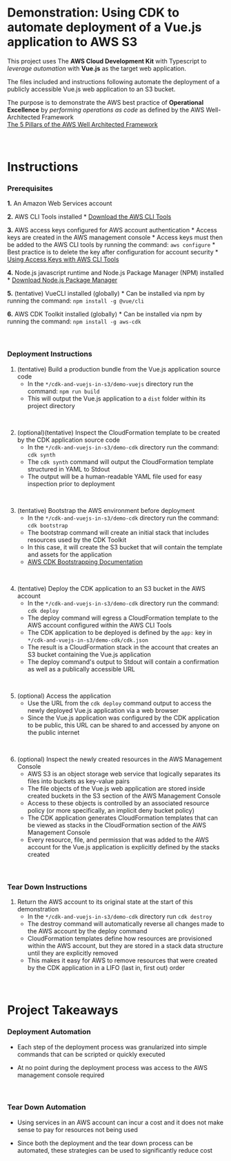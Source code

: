 # Demonstration: Using CDK to automate deployment of a Vue.js application to AWS S3

This project uses The **AWS Cloud Development Kit** with Typescript to *leverage automation* with **Vue.js** as the target web application.

The files included and instructions following automate the deployment of a publicly accessible Vue.js web application to an S3 bucket.

The purpose is to demonstrate the AWS best practice of **Operational Excellence** by *performing operations as code* as defined by the AWS Well-Architected Framework
<br/>[The 5 Pillars of the AWS Well Architected Framework](https://aws.amazon.com/blogs/apn/the-5-pillars-of-the-aws-well-architected-framework/)
<br/><br/><br/>


# Instructions

### Prerequisites

**1.** An Amazon Web Services account
<br/>

**2.** AWS CLI Tools installed
    * [Download the AWS CLI Tools](https://docs.aws.amazon.com/cli/latest/userguide/install-cliv2.html)
<br/>

**3.** AWS access keys configured for AWS account authentication
    * Access keys are created in the AWS management console
    * Access keys must then be added to the AWS CLI tools by running the command: `aws configure`
    * Best practice is to delete the key after configuration for account security
    * [Using Access Keys with AWS CLI Tools](https://docs.aws.amazon.com/cli/latest/userguide/cli-chap-configure.html)
<br/>

**4.** Node.js javascript runtime and Node.js Package Manager (NPM) installed
    * [Download Node.js Package Manager](https://nodejs.org/en/download/package-manager/)
<br/>

**5.** (tentative) VueCLI installed (globally)
    * Can be installed via npm by running the command: `npm install -g @vue/cli`
<br/>

**6.** AWS CDK Toolkit installed (globally)
    * Can be installed via npm by running the command: `npm install -g aws-cdk`
<br/><br/><br/>


### Deployment Instructions 

1. (tentative) Build a production bundle from the Vue.js application source code
    * In the `*/cdk-and-vuejs-in-s3/demo-vuejs` directory run the command: `npm run build`
    * This will output the Vue.js application to a `dist` folder within its project directory
<br/>

2. (optional)(tentative) Inspect the CloudFormation template to be created by the CDK application source code 
    * In the `*/cdk-and-vuejs-in-s3/demo-cdk` directory run the command: `cdk synth`
    * The `cdk synth` command will output the CloudFormation template structured in YAML to Stdout
    * The output will be a human-readable YAML file used for easy inspection prior to deployment
<br/>

3. (tentative) Bootstrap the AWS environment before deployment
    * In the `*/cdk-and-vuejs-in-s3/demo-cdk` directory run the command: `cdk bootstrap`
    * The bootstrap command will create an initial stack that includes resources used by the CDK Toolkit
    * In this case, it will create the S3 bucket that will contain the template and assets for the application
    * [AWS CDK Bootstrapping Documentation](https://docs.aws.amazon.com/cdk/latest/guide/bootstrapping.html)
<br/>

4. (tentative) Deploy the CDK application to an S3 bucket in the AWS account
    * In the `*/cdk-and-vuejs-in-s3/demo-cdk` directory run the command: `cdk deploy`
    * The deploy command will egress a CloudFormation template to the AWS account configured within the AWS CLI Tools
    * The CDK application to be deployed is defined by the `app:` key in `*/cdk-and-vuejs-in-s3/demo-cdk/cdk.json`
    * The result is a CloudFormation stack in the account that creates an S3 bucket containing the Vue.js application
    * The deploy command's output to Stdout will contain a confirmation as well as a publically accessible URL
<br/>

5. (optional) Access the application
    * Use the URL from the `cdk deploy` command output to access the newly deployed Vue.js application via a web browser
    * Since the Vue.js application was configured by the CDK application to be public, this URL can be shared to and accessed by anyone on the public internet
<br/>

6. (optional) Inspect the newly created resources in the AWS Management Console
    * AWS S3 is an object storage web service that logically separates its files into buckets as key-value pairs
    * The file objects of the Vue.js web application are stored inside created buckets in the S3 section of the AWS Management Console
    * Access to these objects is controlled by an associated resource policy (or more specifically, an implicit deny bucket policy)
    * The CDK application generates CloudFormation templates that can be viewed as stacks in the CloudFormation section of the AWS Management Console
    * Every resource, file, and permission that was added to the AWS account for the Vue.js application is explicitly defined by the stacks created
<br/><br/><br/>



### Tear Down Instructions

1. Return the AWS account to its original state at the start of this demonstration
    * In the `*/cdk-and-vuejs-in-s3/demo-cdk` directory run `cdk destroy`
    * The destroy command will automatically reverse all changes made to the AWS account by the deploy command
    * CloudFormation templates define how resources are provisioned within the AWS account, but they are stored in a stack data structure until they are explicitly removed
    * This makes it easy for AWS to remove resources that were created by the CDK application in a LIFO (last in, first out) order
<br/><br/><br/>

# Project Takeaways

### Deployment Automation

  * Each step of the deployment process was granularized into simple commands that can be scripted or quickly executed

  * At no point during the deployment process was access to the AWS management console required
<br/><br/><br/>


### Tear Down Automation

  * Using services in an AWS account can incur a cost and it does not make sense to pay for resources not being used

  * Since both the deployment and the tear down process can be automated, these strategies can be used to significantly reduce cost
<br/><br/><br/>




